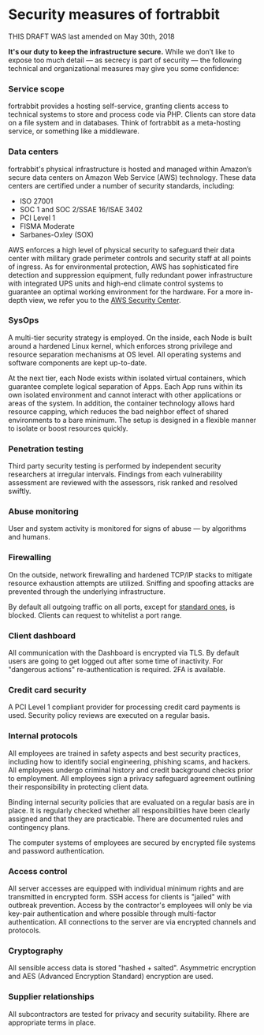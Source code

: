 # Security measures of fortrabbit

THIS DRAFT WAS last amended on May 30th, 2018

**It's our duty to keep the infrastructure secure.** While we don’t like to expose too much detail — as secrecy is part of security — the following technical and organizational measures may give you some confidence:

### Service scope

fortrabbit provides a hosting self-service, granting clients access to technical systems to store and process code via PHP. Clients can store data on a file system and in databases. Think of fortrabbit as a meta-hosting service, or something like a middleware. 

### Data centers

fortrabbit's physical infrastructure is hosted and managed within Amazon’s secure data centers on Amazon Web Service (AWS) technology. These data centers are certified under a number of security standards, including: 

* ISO 27001
* SOC 1 and SOC 2/SSAE 16/ISAE 3402
* PCI Level 1
* FISMA Moderate
* Sarbanes-Oxley (SOX)

AWS enforces a high level of physical security to safeguard their data center with military grade perimeter controls and security staff at all points of ingress. As for environmental protection, AWS has sophisticated fire detection and suppression equipment, fully redundant power infrastructure with integrated UPS units and high-end climate control systems to guarantee an optimal working environment for the hardware. For a more in-depth view, we refer you to the [AWS Security Center](https://aws.amazon.com/security).

### SysOps

A multi-tier security strategy is employed. On the inside, each Node is built around a hardened Linux kernel, which enforces strong privilege and resource separation mechanisms at OS level. All operating systems and software components are kept up-to-date.

At the next tier, each Node exists within isolated virtual containers, which guarantee complete logical separation of Apps. Each App runs within its own isolated environment and cannot interact with other applications or areas of the system. In addition, the container technology allows hard resource capping, which reduces the bad neighbor effect of shared environments to a bare minimum. The setup is designed in a flexible manner to isolate or boost resources quickly.

### Penetration testing

Third party security testing is performed by independent security researchers at irregular intervals. Findings from each vulnerability assessment are reviewed with the assessors, risk ranked and resolved swiftly.

### Abuse monitoring

User and system activity is monitored for signs of abuse — by algorithms and humans.

### Firewalling

On the outside, network firewalling and hardened TCP/IP stacks to mitigate resource exhaustion attempts are utilized. Sniffing and spoofing attacks are prevented through the underlying infrastructure.

By default all outgoing traffic on all ports, except for [standard ones](https://www.fortrabbit.com/specs#firewall), is blocked. Clients can request to whitelist a port range.

### Client dashboard

All communication with the Dashboard is encrypted via TLS. By default users are going to get logged out after some time of inactivity. For "dangerous actions" re-authentication is required. 2FA is available.

### Credit card security

A PCI Level 1 compliant provider for processing credit card payments is used. Security policy reviews are executed on a regular basis.

### Internal protocols

All employees are trained in safety aspects and best security practices, including how to identify social engineering, phishing scams, and hackers. All employees undergo criminal history and credit background checks prior to employment. All employees sign a privacy safeguard agreement outlining their responsibility in protecting client data.

Binding internal security policies that are evaluated on a regular basis are in place. It is regularly checked whether all responsibilities have been clearly assigned and that they are practicable. There are documented rules and contingency plans.

The computer systems of employees are secured by encrypted file systems and password authentication.

### Access control

All server accesses are equipped with individual minimum rights and are transmitted in encrypted form. SSH access for clients is "jailed" with outbreak prevention. Access by the contractor's employees will only be via key-pair authentication and where possible through multi-factor authentication. All connections to the server are via encrypted channels and protocols.

### Cryptography

All sensible access data is stored "hashed + salted". Asymmetric encryption and AES (Advanced Encryption Standard) encryption are used.


### Supplier relationships

All subcontractors are tested for privacy and security suitability. Rhere are appropriate terms in place.
